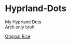 # Hyprland-Dots
My Hyprland Dots <br>
Arch only bruh

[Original Rice](github.com/gaurav23b/simple-hyprland)
